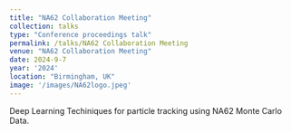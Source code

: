 ```yaml
---
title: "NA62 Collaboration Meeting"
collection: talks
type: "Conference proceedings talk"
permalink: /talks/NA62 Collaboration Meeting
venue: "NA62 Collaboration Meeting"
date: 2024-9-7
year: '2024'
location: "Birmingham, UK"
image: '/images/NA62logo.jpeg'
---
```


Deep Learning Techiniques for particle tracking using NA62 Monte Carlo Data.
